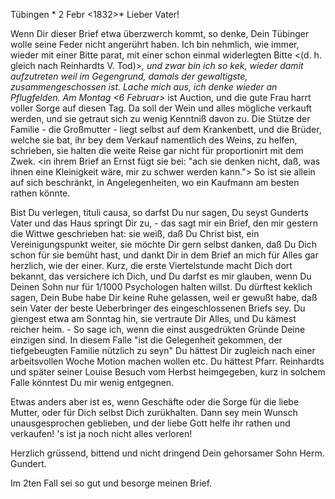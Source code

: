  Tübingen <Donnerstg>* 2 Febr <1832>*
Lieber Vater!

Wenn Dir dieser Brief etwa überzwerch kommt, so denke, Dein Tübinger wolle seine Feder nicht angerührt haben. Ich bin nehmlich, wie immer, wieder mit einer Bitte parat, mit einer schon einmal widerlegten Bitte <(d. h. gleich nach Reinhardts V. Tod)>*, und zwar bin ich so kek, wieder damit aufzutreten weil im Gegengrund, damals der gewaltigste, zusammengeschossen ist. Lache mich aus, ich denke wieder an Pflugfelden. Am Montag <6 Februar>* ist Auction, und die gute Frau harrt voller Sorge auf diesen Tag. Da soll der Wein und alles mögliche verkauft werden, und sie getraut sich zu wenig Kenntniß davon zu. Die Stütze der Familie - die Großmutter - liegt selbst auf dem Krankenbett, und die Brüder, welche sie bat, ihr bey dem Verkauf namentlich des Weins, zu helfen, schrieben, sie halten die weite Reise gar nicht für proportionirt mit dem Zwek. <in ihrem Brief an Ernst fügt sie bei: "ach sie denken nicht, daß, was ihnen eine Kleinigkeit wäre, mir zu schwer werden kann."> So ist sie allein auf sich beschränkt, in Angelegenheiten, wo ein Kaufmann am besten rathen könnte.

Bist Du verlegen, tituli causa, so darfst Du nur sagen, Du seyst Gunderts Vater und das Haus springt Dir zu, - das sagt mir ein Brief, den mir gestern die Wittwe geschrieben hat: sie weiß, daß Du Christ bist, ein Vereinigungspunkt weiter, sie möchte Dir gern selbst danken, daß Du Dich schon für sie bemüht hast, und dankt Dir in dem Brief an mich für Alles gar herzlich, wie der einer. Kurz, die erste Viertelstunde macht Dich dort bekannt, das versichere ich Dich, und Du darfst es mir glauben, wenn Du Deinen Sohn nur für 1/1000 Psychologen halten willst. Du dürftest keklich sagen, Dein Bube habe Dir keine Ruhe gelassen, weil er gewußt habe, daß sein Vater der beste Ueberbringer des eingeschlossenen Briefs sey. Du giengest etwa am Sonntag hin, sie vertraute Dir Alles, und Du kämest reicher heim. - So sage ich, wenn die einst ausgedrükten Gründe Deine einzigen sind. In diesem Falle "ist die Gelegenheit gekommen, der tiefgebeugten Familie nützlich zu seyn" Du hättest Dir zugleich nach einer arbeitsvollen Woche Motion machen wollen etc. Du hättest Pfarr. Reinhardts und später seiner Louise Besuch vom Herbst heimgegeben, kurz in solchem Falle könntest Du mir wenig entgegnen.

Etwas anders aber ist es, wenn Geschäfte oder die Sorge für die liebe Mutter, oder für Dich selbst Dich zurükhalten. Dann sey mein Wunsch unausgesprochen geblieben, und der liebe Gott helfe ihr rathen und verkaufen! 's ist ja noch nicht alles verloren!

Herzlich grüssend, bittend und nicht dringend
 Dein gehorsamer Sohn Herm. Gundert.

Im 2ten Fall sei so gut und besorge meinen Brief.
